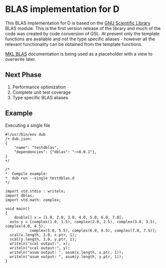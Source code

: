 # BLAS implementation for D

This BLAS implementation for D is based on the [GNU Scientific Library](https://www.gnu.org/software/gsl/manual/) BLAS module. This is the first version release of the library and much of the code was created by code conversion of GSL. At present only the template functions are available
and not the type specific aliases - however all the relevant functionality can be obtained from the template functions.

[MKL BLAS](https://software.intel.com/en-us/articles/mkl-reference-manual) documentation is being used as a placeholder with a view to overwrite later.

## Next Phase

1. Performance optimization
2. Complete unit test coverage
3. Type specific BLAS aliases

## Example

Executing a single file

```
#!/usr/bin/env dub
/+ dub.json:
{
    "name": "testdblas",
    "dependencies": {"dblas": "~>0.0.1"},
}
+/

/*
*  Compile example:
*  dub run --single testdblas.d
*/

import std.stdio : writeln;
import dblas;
import std.math: complex;

void main()
{
	double[] x = [1.0, 2.0, 3.0, 4.0, 5.0, 6.0, 7.0];
  auto y = [complex(1.0, 1.5), complex(2.0, 2.5), complex(3.0, 3.5), complex(4.0, 4.5), 
           complex(5.0, 5.5), complex(6.0, 6.5), complex(7.0, 7.5)];
  scal(x.length, 3.0, x.ptr, 1);
  scal(y.length, 3.0, y.ptr, 1);
  writeln("scal output:", x);
  writeln("scal output:", y);
  writeln("asum output: ", asum(x.length, x.ptr, 1));
  writeln("asum output: ", asum(y.length, y.ptr, 1));
}
```

